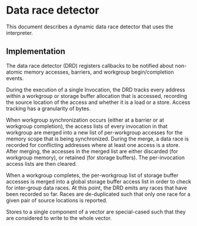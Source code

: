 # Data race detector

This document describes a dynamic data race detector that uses the interpreter.

## Implementation

The data race detector (DRD) registers callbacks to be notified about non-atomic
memory accesses, barriers, and workgroup begin/completion events.

During the execution of a single Invocation, the DRD tracks every address within
a workgroup or storage buffer allocation that is accessed, recording the source
location of the access and whether it is a load or a store. Access tracking has
a granularity of bytes.

When workgroup synchronization occurs (either at a barrier or at workgroup
completion), the access lists of every invocation in that workgroup are merged
into a new list of per-workgroup accesses for the memory scope that is being
synchronized. During the merge, a data race is recorded for conflicting
addresses where at least one access is a store. After merging, the accesses in
the merged list are either discarded (for workgroup memory), or retained (for
storage buffers). The per-invocation access lists are then cleared.

When a workgroup completes, the per-workgroup list of storage buffer accesses is
merged into a global storage buffer access list in order to check for
inter-group data races. At this point, the DRD emits any races that have been
recorded so far. Races are de-duplicated such that only one race for a given
pair of source locations is reported.

Stores to a single component of a vector are special-cased such that they are
considered to write to the whole vector.
